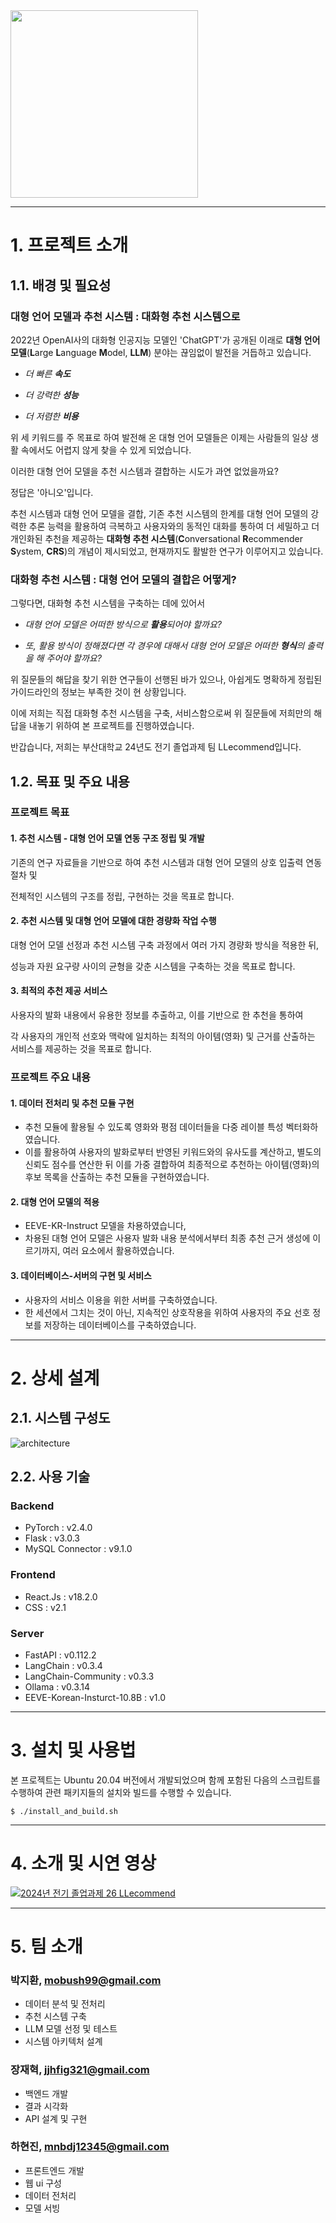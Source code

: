 <img src="https://github.com/user-attachments/assets/0b3b54b3-a293-4582-9367-c71cb20df3ba"  width="300" height="300"/>

---

# 1. 프로젝트 소개
## 1.1. 배경 및 필요성
### 대형 언어 모델과 추천 시스템 : 대화형 추천 시스템으로

2022년 OpenAI사의 대화형 인공지능 모델인 'ChatGPT'가 공개된 이래로 **대형 언어 모델**(**L**arge **L**anguage **M**odel, **LLM**) 분야는 끊임없이 발전을 거듭하고 있습니다.

* *더 빠른 **속도***

* *더 강력한 **성능***

* *더 저렴한 **비용***

위 세 키워드를 주 목표로 하여 발전해 온 대형 언어 모델들은 이제는 사람들의 일상 생활 속에서도 어렵지 않게 찾을 수 있게 되었습니다.


이러한 대형 언어 모델을 추천 시스템과 결합하는 시도가 과연 없었을까요?

정답은 '아니오'입니다.

추천 시스템과 대형 언어 모델을 결합,
기존 추천 시스템의 한계를 대형 언어 모델의 강력한 추론 능력을 활용하여 극복하고
사용자와의 동적인 대화를 통하여 더 세밀하고 더 개인화된 추천을 제공하는
**대화형 추천 시스템**(**C**onversational **R**ecommender **S**ystem, **CRS**)의 개념이 제시되었고, 현재까지도 활발한 연구가 이루어지고 있습니다.

### 대화형 추천 시스템 : 대형 언어 모델의 결합은 어떻게?
그렇다면, 대화형 추천 시스템을 구축하는 데에 있어서

* *대형 언어 모델은 어떠한 방식으로 **활용**되어야 할까요?*

* *또, 활용 방식이 정해졌다면 각 경우에 대해서 대형 언어 모델은 어떠한 **형식**의 출력을 해 주어야 할까요?*

위 질문들의 해답을 찾기 위한 연구들이 선행된 바가 있으나, 아쉽게도 명확하게 정립된 가이드라인의 정보는 부족한 것이 현 상황입니다.

이에 저희는 직접 대화형 추천 시스템을 구축, 서비스함으로써 위 질문들에 저희만의 해답을 내놓기 위하여 본 프로젝트를 진행하였습니다.

반갑습니다, 저희는 부산대학교 24년도 전기 졸업과제 팀 LLecommend입니다.


## 1.2. 목표 및 주요 내용

### 프로젝트 목표

#### 1. 추천 시스템 - 대형 언어 모델 연동 구조 정립 및 개발
기존의 연구 자료들을 기반으로 하여 추천 시스템과 대형 언어 모델의 상호 입출력 연동 절차 및 

전체적인 시스템의 구조를 정립, 구현하는 것을 목표로 합니다.

#### 2. 추천 시스템 및 대형 언어 모델에 대한 경량화 작업 수행
대형 언어 모델 선정과 추천 시스템 구축 과정에서 여러 가지 경량화 방식을 적용한 뒤,

성능과 자원 요구량 사이의 균형을 갖춘 시스템을 구축하는 것을 목표로 합니다.

#### 3. 최적의 추천 제공 서비스
사용자의 발화 내용에서 유용한 정보를 추출하고, 이를 기반으로 한 추천을 통하여 

각 사용자의 개인적 선호와 맥락에 일치하는 최적의 아이템(영화) 및 근거를 산출하는 서비스를 제공하는 것을 목표로 합니다.

### 프로젝트 주요 내용
#### 1. 데이터 전처리 및 추천 모듈 구현
* 추천 모듈에 활용될 수 있도록 영화와 평점 데이터들을 다중 레이블 특성 벡터화하였습니다.
* 이를 활용하여 사용자의 발화로부터 반영된 키워드와의 유사도를 계산하고, 별도의 신뢰도 점수를 연산한 뒤 이를 가중 결합하여 최종적으로 추천하는 아이템(영화)의 후보 목록을 산출하는 추천 모듈을 구현하였습니다.

#### 2. 대형 언어 모델의 적용
* EEVE-KR-Instruct 모델을 차용하였습니다,
* 차용된 대형 언어 모델은 사용자 발화 내용 분석에서부터 최종 추천 근거 생성에 이르기까지, 여러 요소에서 활용하였습니다.

#### 3. 데이터베이스-서버의 구현 및 서비스
* 사용자의 서비스 이용을 위한 서버를 구축하였습니다.
* 한 세션에서 그치는 것이 아닌, 지속적인 상호작용을 위하여 사용자의 주요 선호 정보를 저장하는 데이터베이스를 구축하였습니다.

---
# 2. 상세 설계

## 2.1. 시스템 구성도
![architecture](https://github.com/user-attachments/assets/fe2f4f4d-efa3-406d-ac14-3b2e177a412f)



## 2.2. 사용 기술

### Backend
* PyTorch : v2.4.0 
* Flask : v3.0.3
* MySQL Connector : v9.1.0
  
### Frontend
* React.Js : v18.2.0
* CSS : v2.1
### Server
* FastAPI : v0.112.2
* LangChain : v0.3.4
* LangChain-Community : v0.3.3
* Ollama : v0.3.14
* EEVE-Korean-Insturct-10.8B : v1.0

---
# 3. 설치 및 사용법

본 프로젝트는 Ubuntu 20.04 버전에서 개발되었으며 함께 포함된 다음의 스크립트를 수행하여 
관련 패키지들의 설치와 빌드를 수행할 수 있습니다.
```
$ ./install_and_build.sh
```

---
# 4. 소개 및 시연 영상
[![2024년 전기 졸업과제 26 LLecommend](http://img.youtube.com/vi/WqjpfN7P3K4/0.jpg)](https://www.youtube.com/watch?v=WqjpfN7P3K4&list=PLFUP9jG-TDp-CVdTbHvql-WoADl4gNkKj&index=26)

---
# 5. 팀 소개
### 박지환, mobush99@gmail.com
* 데이터 분석 및 전처리
* 추천 시스템 구축
* LLM 모델 선정 및 테스트
* 시스템 아키텍처 설계

### 장재혁, jjhfig321@gmail.com
* 백엔드 개발
* 결과 시각화
* API 설계 및 구현

### 하현진, mnbdj12345@gmail.com
* 프론트엔드 개발
* 웹 ui 구성
* 데이터 전처리
* 모델 서빙


